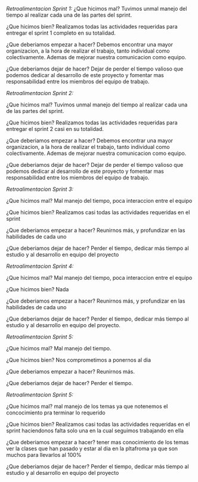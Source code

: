 *Retroalimentacion Sprint 1:*
¿Que hicimos mal?
Tuvimos unmal manejo del tiempo al realizar cada una de las partes del sprint.

¿Que hicimos bien?
Realizamos todas las actividades requeridas para entregar el sprint 1 completo en su totalidad.

¿Que deberiamos empezar a hacer?
Debemos encontrar una mayor organizacion, a la hora de realizar el trabajo, tanto individual como colectivamente. Ademas de mejorar nuestra comunicacion como equipo.

¿Que deberiamos dejar de hacer?
Dejar de perder el tiempo valioso que podemos dedicar al desarrollo de este proyecto y fomentar mas responsabilidad entre los miembros del equipo de trabajo.

*Retroalimentacion Sprint 2:*

¿Que hicimos mal?
Tuvimos unmal manejo del tiempo al realizar cada una de las partes del sprint.

¿Que hicimos bien?
Realizamos todas las actividades requeridas para entregar el sprint 2 casi en su totalidad.

¿Que deberiamos empezar a hacer?
Debemos encontrar una mayor organizacion, a la hora de realizar el trabajo, tanto individual como colectivamente. Ademas de mejorar nuestra comunicacion como equipo.

¿Que deberiamos dejar de hacer?
Dejar de perder el tiempo valioso que podemos dedicar al desarrollo de este proyecto y fomentar mas responsabilidad entre los miembros del equipo de trabajo.

*Retroalimentacion Sprint 3:*

¿Que hicimos mal?
Mal manejo del tiempo, poca interaccion entre el equipo

¿Que hicimos bien?
Realizamos casi todas las actividades requeridas en el sprint

¿Que deberiamos empezar a hacer?
Reunirnos más, y profundizar en las habilidades de cada uno

¿Que deberiamos dejar de hacer?
Perder el tiempo, dedicar más tiempo al estudio y al desarrollo en equipo del proyecto


*Retroalimentacion Sprint 4:*

¿Que hicimos mal?
Mal manejo del tiempo, poca interaccion entre el equipo

¿Que hicimos bien?
Nada

¿Que deberiamos empezar a hacer?
Reunirnos más, y profundizar en las habilidades de cada uno

¿Que deberiamos dejar de hacer?
Perder el tiempo, dedicar más tiempo al estudio y al desarrollo en equipo del proyecto.

*Retroalimentacion Sprint 5:*

¿Que hicimos mal?
Mal manejo del tiempo.

¿Que hicimos bien?
Nos comprometimos a ponernos al dia

¿Que deberiamos empezar a hacer?
Reunirnos más.

¿Que deberiamos dejar de hacer?
Perder el tiempo.

*Retroalimentacion Sprint 5:*

¿Que hicimos mal?
mal manejo de los temas ya que notenemos el concocimiento pra terminar lo requerido

¿Que hicimos bien?
Realizamos casi todas las actividades requeridas en el sprint haciendonos falta solo una en la cual seguimos trabajando en ella

¿Que deberiamos empezar a hacer?
tener mas conocimiento de los temas ver la clases que han pasado y estar al dia en la pltafroma ya que son muchos para llevarlos al 100%

¿Que deberiamos dejar de hacer?
Perder el tiempo, dedicar más tiempo al estudio y al desarrollo en equipo del proyecto

